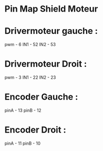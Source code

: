 # Pin Map Shield Moteur

# Drivermoteur gauche :
pwm - 6
IN1 - 52
IN2 - 53

# Drivermoteur Droit :
pwm - 3
IN1 - 22
IN2 - 23

# Encoder Gauche :
pinA - 13
pinB - 12

# Encoder Droit : 
pinA - 11
pinB - 10